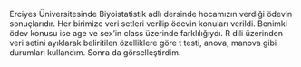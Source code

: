 Erciyes Üniversitesinde Biyoistatistik adlı dersinde hocamızın verdiği ödevin sonuçlarıdır. Her birimize veri setleri verilip ödevin konuları verildi. Benimki ödev konusu ise age ve sex’in class üzerinde farklılığıydı. R dili üzerinden veri setini ayıklarak beliritilen özelliklere göre t testi, anova, manova gibi durumları kullandım. Sonra da görselleştirdim.

